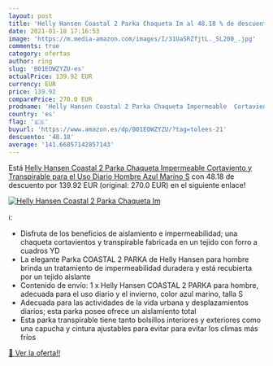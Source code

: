 ```yaml
---
layout: post
title: 'Helly Hansen Coastal 2 Parka Chaqueta Im al 48.18 % de descuento'
date: 2021-01-18 17:16:53
image: 'https://m.media-amazon.com/images/I/31UaSRZfjtL._SL200_.jpg'
comments: true
category: ofertas
author: ring
slug: 'B01EOWZYZU-es'
actualPrice: 139.92 EUR
currency: EUR
price: 139.92
comparePrice: 270.0 EUR
prodname: 'Helly Hansen Coastal 2 Parka Chaqueta Impermeable  Cortaviento y Transpirable para el Uso Diario  Hombre  Azul  Marino   S'
country: 'es'
flag: '🇪🇸'
buyurl: 'https://www.amazon.es/dp/B01EOWZYZU/?tag=tolees-21'
descuento: '48.18'
average: '141.66857142857143'
---
```


Está [Helly Hansen Coastal 2 Parka Chaqueta Impermeable  Cortaviento y Transpirable para el Uso Diario  Hombre  Azul  Marino   S](https://www.amazon.es/dp/B01EOWZYZU/?tag=tolees-21) con 48.18 de descuento por 139.92 EUR (original: 270.0 EUR) en el siguiente enlace!

[![Helly Hansen Coastal 2 Parka Chaqueta Im](https://m.media-amazon.com/images/I/31UaSRZfjtL._SL200_.jpg)](https://www.amazon.es/dp/B01EOWZYZU/?tag=tolees-21)

ℹ️:

- Disfruta de los beneficios de aislamiento e impermeabilidad; una chaqueta cortavientos y transpirable fabricada en un tejido con forro a cuadros YD
- La elegante Parka COASTAL 2 PARKA de Helly Hansen para hombre brinda un tratamiento de impermeabilidad duradera y está recubierta por un tejido aislante
- Contenido de envío: 1 x Helly Hansen COASTAL 2 PARKA para hombre, adecuada para el uso diario y el invierno, color azul marino, talla S
- Adecuada para las actividades de la vida urbana y desplazamientos diarios; esta parka posee ofrece un aislamiento total
- Esta parka transpirable tiene tanto bolsillos interiores y exteriores como una capucha y cintura ajustables para evitar para evitar los climas más fríos

[🛒 Ver la oferta!!](https://www.amazon.es/dp/B01EOWZYZU/?tag=tolees-21)
